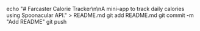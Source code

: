 echo "# Farcaster Calorie Tracker\n\nA mini-app to track daily calories using Spoonacular API." > README.md
git add README.md
git commit -m "Add README"
git push
